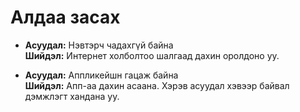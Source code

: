 # Алдаа засах

- **Асуудал:** Нэвтэрч чадахгүй байна  
  **Шийдэл:** Интернет холболтоо шалгаад дахин оролдоно уу.  

- **Асуудал:** Аппликейшн гацаж байна  
  **Шийдэл:** Апп-аа дахин асаана. Хэрэв асуудал хэвээр байвал дэмжлэгт хандана уу.  
